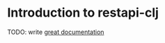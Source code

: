 # Introduction to restapi-clj

TODO: write [great documentation](http://jacobian.org/writing/what-to-write/)
